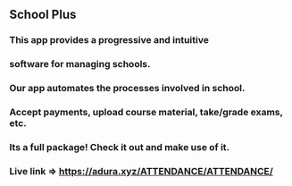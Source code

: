 ## School Plus 
### This app provides a progressive and intuitive
### software for managing schools.
### Our app automates the processes involved in school.
### Accept payments, upload course material, take/grade exams, etc.
### Its a full package! Check it out and make use of it.

### Live link => https://adura.xyz/ATTENDANCE/ATTENDANCE/


